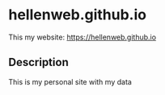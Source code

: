# hellenweb.github.io
This my website: https://hellenweb.github.io
## Description
This is my personal site with my data

